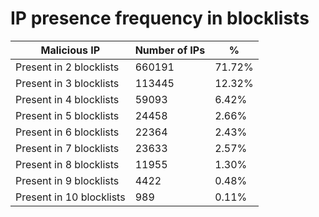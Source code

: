 # IP presence frequency in blocklists
| Malicious IP | Number of IPs | % |
|----|----|----|
| Present in 2 blocklists | 660191 | 71.72% |
| Present in 3 blocklists | 113445 | 12.32% |
| Present in 4 blocklists | 59093 | 6.42% |
| Present in 5 blocklists | 24458 | 2.66% |
| Present in 6 blocklists | 22364 | 2.43% |
| Present in 7 blocklists | 23633 | 2.57% |
| Present in 8 blocklists | 11955 | 1.30% |
| Present in 9 blocklists | 4422 | 0.48% |
| Present in 10 blocklists | 989 | 0.11% |
